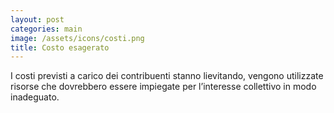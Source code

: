 ```yaml
---
layout: post
categories: main
image: /assets/icons/costi.png
title: Costo esagerato
--- 
```

I costi previsti a carico dei contribuenti stanno lievitando, vengono utilizzate risorse che dovrebbero essere impiegate per l’interesse collettivo in modo inadeguato.
